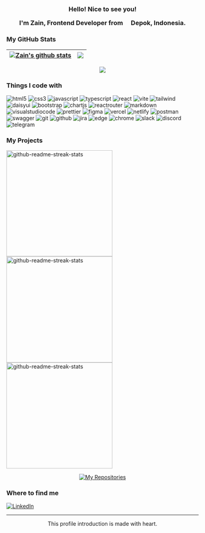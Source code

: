<h3 align="center">
Hello! Nice to see you!

I'm Zain, Frontend Developer from <img src="https://cdn-icons-png.flaticon.com/512/940/940247.png" width="13"/> Depok, Indonesia.
</h3>

### My GitHub Stats
| <a href="https://github.com/anuraghazra/github-readme-stats"><img align="center" src="https://github-readme-stats.vercel.app/api?username=zenzett&show_icons=true&theme=codeSTACKr&border_color=FFFFFF&hide_border=false&ring=161b228&include_all_commits=true&count_private=true" alt="Zain's github stats" /></a> | <a href="https://github.com/anuraghazra/github-readme-stats"><img align="center" src="https://github-readme-streak-stats.herokuapp.com/?user=zenzett&theme=codeSTACKr&border_color=FFFFFF&hide_border=false" /></a> |
 | ---------------------------------------------------------------------------------------------------------------------------------------------------------------------------------------------------------------------- | ---------------------------------------------------------------------------------------------------------------------------------------------------------------------------------------------------------------------------- |
 
</div>
<div align='center'>
<a href="https://github.com/anuraghazra/github-readme-stats"><img align="center" src="https://github-readme-stats.vercel.app/api/top-langs/?username=zenzett&layout=compact&theme=codeSTACKr&border_color=FFFFFF&hide_border=false" /></a>
</div>

### Things I code with
<p>
<img alt="html5" src="https://img.shields.io/badge/-HTML5-e34c26?style=flat-square&logo=html5&logoColor=white"/>
<img alt="css3" src="https://img.shields.io/badge/-CSS3-2965f1?style=flat-square&logo=CSS3&logoColor=white"/>
<img alt="javascript" src="https://img.shields.io/badge/JavaScript-CCC000.svg?style=flat-square&logo=javascript&logoColor=white"/>
<img alt="typescript" src="https://img.shields.io/badge/-TypeScript-00B1DF?style=flat-square&logo=typescript&logoColor=white"/>
<img alt="react" src="https://img.shields.io/badge/ReactJS-00C5F9.svg?style=flat-square&logo=react&logoColor=white"/>
<img alt="vite" src="https://img.shields.io/badge/Vite-8C21BC.svg?style=flat-square&logo=vite&logoColor=white"/>
<img alt="tailwind" src="https://img.shields.io/badge/TailwindCSS-16BECB.svg?style=flat-square&logo=tailwind-css&logoColor=white"/>
<img alt="daisyui" src="https://img.shields.io/badge/DaisyUI-D926AA.svg?style=flat-square&logo=daisyui&logoColor=white"/>
<img alt="bootstrap" src="https://img.shields.io/badge/Bootstrap-563d7c.svg?style=flat-square&logo=bootstrap&logoColor=white"/>
<img alt="chartjs" src="https://img.shields.io/badge/Chart.js-F17074.svg?style=flat-square&logo=chart.js&logoColor=white"/>
<img alt="reactrouter" src="https://img.shields.io/badge/React%20Router-C5021A?style=flat-square&logo=react-router&logoColor=white"/>
<img alt="markdown" src="https://img.shields.io/badge/Markdown-000000.svg?style=flat-square&logo=markdown&logoColor=white"/>
<img alt="visualstudiocode" src="https://img.shields.io/badge/-Visual%20Studio%20Code-0078d7?style=flat-square&logo=Visual%20Studio%20Code&logoColor=white"/>
<img alt="prettier" src="https://img.shields.io/badge/-Prettier-E35956?style=flat-square&logo=prettier&borderColor=red&border_color=yellow&logoColor=white"/>
<img alt="figma" src="https://img.shields.io/badge/Figma-ff3b00.svg?style=flat-square&logo=figma&logoColor=white"/>
<img alt="vercel" src="https://img.shields.io/badge/Vercel-2A2A2A.svg?style=flat-square&logo=vercel&logoColor=white"/>
<img alt="netlify" src="https://img.shields.io/badge/Netlify-2FACB1.svg?style=flat-square&logo=netlify&logoColor=white"/>
<img alt="postman" src="https://img.shields.io/badge/Postman-EF5B25?style=flat-square&logo=postman&logoColor=white"/>
<img alt="swagger" src="https://img.shields.io/badge/-Swagger-459B29?style=flat-square&logo=swagger&logoColor=white"/>
<img alt="git" src="https://img.shields.io/badge/Git-f1502f.svg?style=flat-square&logo=git&logoColor=white"/>
<img alt="github" src="https://img.shields.io/badge/GitHub-2A2A2A.svg?style=flat-square&logo=github&logoColor=white"/>
<img alt="jira" src="https://img.shields.io/badge/Jira-0146b3.svg?style=flat-square&logo=jira&logoColor=white"/>
<img alt="edge" src="https://img.shields.io/badge/Edge-0078d7?style=flat-square&logo=Microsoft-edge&logoColor=white"/>
<img alt="chrome" src="https://img.shields.io/badge/Google%20Chrome-1a73e8?style=flat-square&logo=GoogleChrome&logoColor=white"/>
<img alt="slack" src="https://img.shields.io/badge/-Slack-E01E5A?style=flat-square&logo=Slack&logoColor=white"/>
<img alt="discord" src="https://img.shields.io/badge/Discord-7289d9.svg?style=flat-square&logo=discord&logoColor=white"/>
<img alt="telegram" src="https://img.shields.io/badge/Telegram-2AABEE?style=flat-square&logo=telegram&logoColor=white"/>
</p>



### My Projects
<p align="left">
    <a href="https://github.com/zenzett/timesync-attendance"><img width="278" src="https://denvercoder1-github-readme-stats.vercel.app/api/pin/?username=zenzett&repo=timesync-attendance&show_icons=true&theme=codeSTACKr&border_color=2CA5E0&hide_border=false" alt="github-readme-streak-stats"></a>
    <a href="https://github.com/zenzett/ecommerce-app"><img width="278" src="https://denvercoder1-github-readme-stats.vercel.app/api/pin/?username=zenzett&repo=ecommerce-app&show_icons=true&theme=codeSTACKr&border_color=2CA5E0&hide_border=false" alt="github-readme-streak-stats"></a>
    <a href="https://github.com/zenzett/mymovies-app-react"><img width="278" src="https://denvercoder1-github-readme-stats.vercel.app/api/pin/?username=zenzett&repo=mymovies-app-react&show_icons=true&theme=codeSTACKr&border_color=2CA5E0&hide_border=false" alt="github-readme-streak-stats"></a>
</p>
  
<p align="center">
  <a href="https://github.com/zenzett?tab=repositories"><img alt="My Repositories" title="My Repositories" src="https://custom-icon-badges.demolab.com/badge/-Click%20here%20to%20see%20my%20repositories-DC5A2C?style=for-the-badge&logoColor=white&logo=repo"/></a>
</p>
 
### Where to find me
<a href="https://www.linkedin.com/in/ahmad-zain-af/" target="_blank"><img alt="LinkedIn" src="https://img.shields.io/badge/LinkedIn-0A66C2.svg?&style=flat-square&logo=linkedin&logoColor=white&border_color=FFFFFF&hide_border=false" /></a>
</p>

------------
<p align="center">This profile introduction is made with heart.</br>
